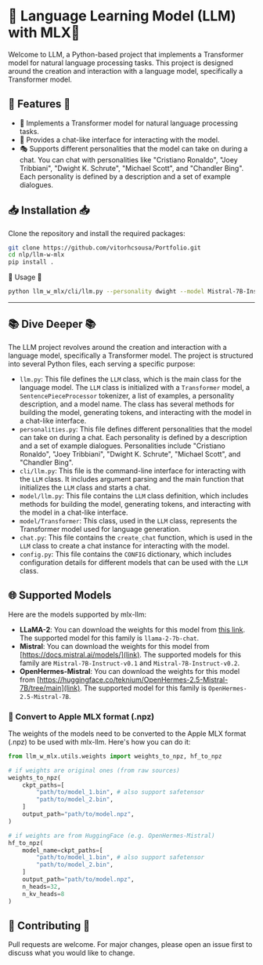 # 🚀 Language Learning Model (LLM)  with MLX🚀

Welcome to LLM, a Python-based project that implements a Transformer model for natural language processing tasks. This project is designed around the creation and interaction with a language model, specifically a Transformer model. 

## 🌟 Features 🌟

- 🤖 Implements a Transformer model for natural language processing tasks.
- 💬 Provides a chat-like interface for interacting with the model.
- 🎭 Supports different personalities that the model can take on during a chat. You can chat with personalities like "Cristiano Ronaldo", "Joey Tribbiani", "Dwight K. Schrute", "Michael Scott", and "Chandler Bing". Each personality is defined by a description and a set of example dialogues.

## 📥 Installation 📥

Clone the repository and install the required packages:

```bash
git clone https://github.com/vitorhcsousa/Portfolio.git
cd nlp/llm-w-mlx
pip install .
```

🚀 Usage 🚀

```bash
python llm_w_mlx/cli/llm.py --personality dwight --model Mistral-7B-Instruct-v0.1 --weights path_to_weights --tokenizer path_to_tokenizer --max_tokens 500
```





---
## 📚 Dive Deeper 📚

The LLM project revolves around the creation and interaction with a language model, specifically a Transformer model. The project is structured into several Python files, each serving a specific purpose:

- `llm.py`: This file defines the `LLM` class, which is the main class for the language model. The `LLM` class is initialized with a `Transformer` model, a `SentencePieceProcessor` tokenizer, a list of examples, a personality description, and a model name. The class has several methods for building the model, generating tokens, and interacting with the model in a chat-like interface.
- `personalities.py`: This file defines different personalities that the model can take on during a chat. Each personality is defined by a description and a set of example dialogues. Personalities include "Cristiano Ronaldo", "Joey Tribbiani", "Dwight K. Schrute", "Michael Scott", and "Chandler Bing".
- `cli/llm.py`: This file is the command-line interface for interacting with the `LLM` class. It includes argument parsing and the main function that initializes the `LLM` class and starts a chat.
- `model/llm.py`: This file contains the `LLM` class definition, which includes methods for building the model, generating tokens, and interacting with the model in a chat-like interface.
- `model/Transformer`: This class, used in the `LLM` class, represents the Transformer model used for language generation.
- `chat.py`: This file contains the `create_chat` function, which is used in the `LLM` class to create a chat instance for interacting with the model.
- `config.py`: This file contains the `CONFIG` dictionary, which includes configuration details for different models that can be used with the `LLM` class.


## 🌐 Supported Models

Here are the models supported by mlx-llm:

- **LLaMA-2**: You can download the weights for this model from [this link](https://ai.meta.com/resources/models-and-libraries/llama-downloads/). The supported model for this family is `llama-2-7b-chat`.
- **Mistral**: You can download the weights for this model from [https://docs.mistral.ai/models/](link). The supported models for this family are `Mistral-7B-Instruct-v0.1` and `Mistral-7B-Instruct-v0.2`.
- **OpenHermes-Mistral**: You can download the weights for this model from [https://huggingface.co/teknium/OpenHermes-2.5-Mistral-7B/tree/main](link). The supported model for this family is `OpenHermes-2.5-Mistral-7B`.

### 🍏 Convert to Apple MLX format (.npz)

The weights of the models need to be converted to the Apple MLX format (.npz) to be used with mlx-llm. Here's how you can do it:


```python
from llm_w_mlx.utils.weights import weights_to_npz, hf_to_npz

# if weights are original ones (from raw sources)
weights_to_npz(
    ckpt_paths=[
        "path/to/model_1.bin", # also support safetensor
        "path/to/model_2.bin",
    ]
    output_path="path/to/model.npz",
)

# if weights are from HuggingFace (e.g. OpenHermes-Mistral)
hf_to_npz(
    model_name=ckpt_paths=[
        "path/to/model_1.bin", # also support safetensor
        "path/to/model_2.bin",
    ]
    output_path="path/to/model.npz",
    n_heads=32,
    n_kv_heads=8
)
```

## 🤝 Contributing 🤝
Pull requests are welcome. For major changes, please open an issue first to discuss what you would like to change.

